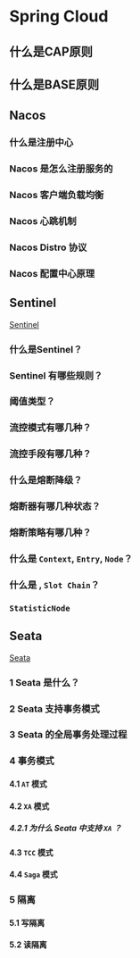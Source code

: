 # Spring Cloud

## 什么是CAP原则

## 什么是BASE原则

## Nacos

### 什么是注册中心

### Nacos 是怎么注册服务的

### Nacos 客户端负载均衡

### Nacos 心跳机制

### Nacos Distro 协议

### Nacos 配置中心原理

## Sentinel

[Sentinel](../../../Java/20-Spring/Cloud/Sentinel.md)

### 什么是Sentinel？

### Sentinel 有哪些规则？

### 阈值类型？

### 流控模式有哪几种？

### 流控手段有哪几种？

### 什么是熔断降级？

### 熔断器有哪几种状态？

### 熔断策略有哪几种？

### 什么是 `Context`, `Entry`, `Node`？

### 什么是 , `Slot Chain`？

### `StatisticNode`

## Seata

[Seata](../../../Java/20-Spring/Cloud/Seata.md)

### 1 Seata 是什么？

### 2 Seata 支持事务模式

### 3 Seata 的全局事务处理过程

### 4 事务模式

#### 4.1 `AT` 模式

#### 4.2 `XA` 模式

##### 4.2.1 为什么 Seata 中支持 `XA` ？

#### 4.3 `TCC` 模式

#### 4.4 `Saga` 模式

### 5 隔离

#### 5.1 写隔离

#### 5.2 读隔离
